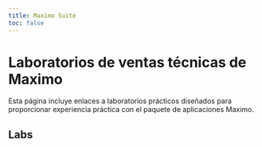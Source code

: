 ```yaml
---
title: Maximo Suite
toc: false
---
```


# Laboratorios de ventas técnicas de Maximo

Esta página incluye enlaces a laboratorios prácticos diseñados para proporcionar experiencia práctica con el paquete de aplicaciones Maximo.

## Labs

<TileGrid>
  <NavTile to='/maximo/massuite/app-suite-prereq' recursive />
  <NavTile to='/maximo/massuite/app-suite-workshop' recursive />
</TileGrid>
